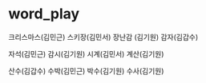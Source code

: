 # word_play
크리스마스(김민근)
스키장(김민서)
장난감 (김기원)
감자(김갑수)

자석(김민근)
감시(김기원)
시계(김민서)
계산(김기원)

산수(김갑수)
수박(김민근)
박수(김기원)
수사(김기원)
